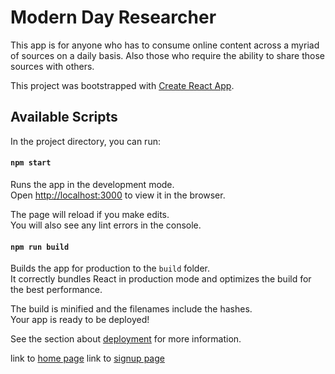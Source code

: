 # Modern Day Researcher

This app is for anyone who has to consume online content across a myriad of sources on a daily basis. Also those who require the ability to share those sources with others.

This project was bootstrapped with [Create React App](https://github.com/facebook/create-react-app).

## Available Scripts

In the project directory, you can run:

#### `npm start`

Runs the app in the development mode.<br>
Open [http://localhost:3000](http://localhost:3000) to view it in the browser.

The page will reload if you make edits.<br>
You will also see any lint errors in the console.

#### `npm run build`

Builds the app for production to the `build` folder.<br>
It correctly bundles React in production mode and optimizes the build for the best performance.

The build is minified and the filenames include the hashes.<br>
Your app is ready to be deployed!

See the section about [deployment](https://facebook.github.io/create-react-app/docs/deployment) for more information.

link to [home page](https://hopeful-lumiere-9617fb.netlify.com/home)
link to [signup page](https://hopeful-lumiere-9617fb.netlify.com/users/signup)